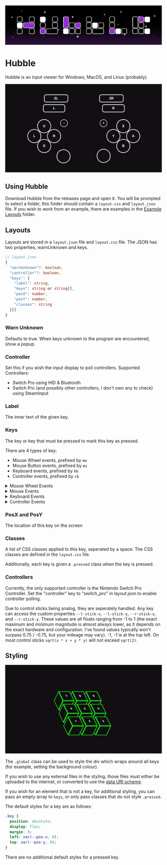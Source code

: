 ![Hubble Banner](https://raw.githubusercontent.com/surprisedpika/hubble/master/github-assets/hubble.png)

# Hubble

Hubble is an input viewer for Windows, MacOS, and Linux (probably).

![Controller Example](https://raw.githubusercontent.com/surprisedpika/hubble/master/github-assets/controller.gif)

## Using Hubble

Download Hubble from the releases page and open it. You will be prompted to select a folder, this folder should contain a `layout.css` and `layout.json` file. If you wish to work from an example, there are examples in the [Example Layouts](https://github.com/surprisedpika/hubble/tree/master/Example%20Layouts) folder.

## Layouts

Layouts are stored in a `layout.json` file and `layout.css` file. The JSON has two properties, warnUnknown and keys.

```ts
// layout.json
{
  "warnUnknown"?: boolean,
  "controller"?: boolean,
  "keys": {
    "label": string,
    "keys": string or string[],
    "posX": number,
    "posY": number,
    "classes": string
  }[]
}
```

### Warn Unknown

Defaults to true. When keys unknown to the program are encountered, show a popup.

### Controller

Set this if you wish the input display to poll controllers. Supported Controllers:

- Switch Pro using HID & Bluetooth
- Switch Pro (and possibly other controllers, I don't own any to check) using SteamInput

### Label

The inner text of the given key.

### Keys

The key or key that must be pressed to mark this key as pressed.

There are 4 types of key:

- Mouse Wheel events, prefixed by `mw`
- Mouse Button events, prefixed by `ms`
- Keyboard events, prefixed by `kb`
- Controller events, prefixed by `cb`
<details>

<summary>Mouse Wheel Events</summary>

| Key Code   | Explanation                                   |
| ---------- | --------------------------------------------- |
| mw_Up      |                                               |
| mw_Down    |                                               |
| mw_Left    | Scrolling left (only supported by some mice)  |
| mw_Right   | Scrolling right (only supported by some mice) |
| mw_Unknown | Unknown wheel event                           |

</details>
<details>
<summary>Mouse Events</summary>

| Key Code        | Explanation                       |
| --------------- | --------------------------------- |
| ms_Left         |                                   |
| ms_Middle       |                                   |
| ms_Right        |                                   |
| ms_Unknown(`x`) | Unknown click event (`x` is a u8) |

</details>
<details>
<summary>Keyboard Events</summary>

| Key Code         | Explanation                               |
| ---------------- | ----------------------------------------- |
| kb_Alt           | Alt on Linux and Windows, Option on MacOS |
| kb_AltGr         |                                           |
| kb_Backspace     |                                           |
| kb_CapsLock      |                                           |
| kb_ControlLeft   |                                           |
| kb_ControlRight  |                                           |
| kb_Delete        |                                           |
| kb_DownArrow     |                                           |
| kb_End           |                                           |
| kb_Escape        |                                           |
| kb_F1            |                                           |
| kb_F2            |                                           |
| kb_F3            |                                           |
| kb_F4            |                                           |
| kb_F5            |                                           |
| kb_F6            |                                           |
| kb_F7            |                                           |
| kb_F8            |                                           |
| kb_F9            |                                           |
| kb_F10           |                                           |
| kb_F11           |                                           |
| kb_F12           |                                           |
| kb_Home          |                                           |
| kb_LeftArrow     |                                           |
| kb_MetaLeft      | "Windows", "Super" or "Command" Left      |
| kb_MetaRight     | "Windows", "Super" or "Command" Right     |
| kb_PageDown      |                                           |
| kb_PageUp        |                                           |
| kb_Return        |                                           |
| kb_RightArrow    |                                           |
| kb_ShiftLeft     |                                           |
| kb_ShiftRight    |                                           |
| kb_Space         |                                           |
| kb_Tab           |                                           |
| kb_UpArrow       |                                           |
| kb_PrintScreen   |                                           |
| kb_ScrollLock    |                                           |
| kb_Pause         |                                           |
| kb_NumLock       |                                           |
| kb_BackQuote     |                                           |
| kb_Num1          |                                           |
| kb_Num2          |                                           |
| kb_Num3          |                                           |
| kb_Num4          |                                           |
| kb_Num5          |                                           |
| kb_Num6          |                                           |
| kb_Num7          |                                           |
| kb_Num8          |                                           |
| kb_Num9          |                                           |
| kb_Num0          |                                           |
| kb_Minus         |                                           |
| kb_Equal         |                                           |
| kb_KeyQ          |                                           |
| kb_KeyW          |                                           |
| kb_KeyE          |                                           |
| kb_KeyR          |                                           |
| kb_KeyT          |                                           |
| kb_KeyY          |                                           |
| kb_KeyU          |                                           |
| kb_KeyI          |                                           |
| kb_KeyO          |                                           |
| kb_KeyP          |                                           |
| kb_LeftBracket   |                                           |
| kb_RightBracket  |                                           |
| kb_KeyA          |                                           |
| kb_KeyS          |                                           |
| kb_KeyD          |                                           |
| kb_KeyF          |                                           |
| kb_KeyG          |                                           |
| kb_KeyH          |                                           |
| kb_KeyJ          |                                           |
| kb_KeyK          |                                           |
| kb_KeyL          |                                           |
| kb_SemiColon     |                                           |
| kb_Quote         |                                           |
| kb_BackSlash     |                                           |
| kb_IntlBackslash |                                           |
| kb_KeyZ          |                                           |
| kb_KeyX          |                                           |
| kb_KeyC          |                                           |
| kb_KeyV          |                                           |
| kb_KeyB          |                                           |
| kb_KeyN          |                                           |
| kb_KeyM          |                                           |
| kb_Comma         |                                           |
| kb_Dot           |                                           |
| kb_Slash         |                                           |
| kb_Insert        |                                           |
| kb_KpReturn      |                                           |
| kb_KpMinus       |                                           |
| kb_KpPlus        |                                           |
| kb_KpMultiply    |                                           |
| kb_KpDivide      |                                           |
| kb_Kp0           |                                           |
| kb_Kp1           |                                           |
| kb_Kp2           |                                           |
| kb_Kp3           |                                           |
| kb_Kp4           |                                           |
| kb_Kp5           |                                           |
| kb_Kp6           |                                           |
| kb_Kp7           |                                           |
| kb_Kp8           |                                           |
| kb_Kp9           |                                           |
| kb_KpDelete      |                                           |
| kb_Function      |                                           |
| kb_Unknown(`x`)  | Unknown keyboard event (`x` is a u32)     |

</details>
<details>
<summary>Controller Events</summary>

| Key Code             | Explanation                                                        |
| -------------------- | ------------------------------------------------------------------ |
| cb_north             | X on Switch, △ on Playstation, Y on Xbox                           |
| cb_south             | B on Switch, X on Playstation, A on Xbox                           |
| cb_east              | A on Switch, O on Playstation, B on Xbox                           |
| cb_west              | A on Switch, ■ on Playstation, X on Xbox                           |
| cb_r_trigger         | ZR on Switch, R2 on Playstation, RT on Xbox                        |
| cb_l_trigger         | ZL on Switch, L2 on Playstation, LT on Xbox                        |
| cb_r_bumper          | R on Switch, R1 on Playstation, RB on Xbox                         |
| cb_l_bumper          | L on Switch, L1 on Playstation, LB on Xbox                         |
| cb_l_stick_click     |                                                                    |
| cb_r_stick_click     |                                                                    |
| cb_dpad_north        |                                                                    |
| cb_dpad_south        |                                                                    |
| cb_dpad_west         |                                                                    |
| cb_dpad_east         |                                                                    |
| cb_face_top_left     | Minus on Switch, Share on Playstation, View on Xbox                |
| cb_face_bottom_left  | Screenshot on Switch, Screenshot on Playstation, Share on Xbox     |
| cb_face_top_right    | Plus on Switch, Touchpad Click on Playstation, Xbox Button on Xbox |
| cb_face_bottom_right | Home on Switch, Options on Playstation, Menu on Xbox               |
| unknown(x)           | Unknown controller event (`x` is a uint)                           |

</details>

### PosX and PosY

The location of this key on the screen

### Classes

A list of CSS classes applied to this key, seperated by a space. The CSS classes are defined in the `layout.css` file.

Additionally, each key is given a `.pressed` class when the key is pressed.

### Controllers

Currently, the only supported controller is the Nintendo Switch Pro Controller. Set the "controller" key to "switch_pro" in layout.json to enable controller polling.

Due to control sticks being analog, they are seperately handled. Any key can access the custom properties `--l-stick-x`, `--l-stick-y`, `--r-stick-x`, and `--r-stick-y`. These values are all floats ranging from -1 to 1 (the exact maximum and minimum magnitude is almost always lower, as it depends on the exact hardware and configuration. I've found values typically won't surpass 0.75 / -0.75, but your mileage may vary). -1, -1 is at the top left. On most control sticks `sqrt(x * x + y * y)` will not exceed `sqrt(2)`.

## Styling

![Advanced CSS Example](https://raw.githubusercontent.com/surprisedpika/hubble/master/github-assets/3d.gif)

The `.global` class can be used to style the div which wraps around all keys (for example, setting the background colour).

If you wish to use any external files in the styling, those files must either be uploaded to the internet, or converted to use the [data URI scheme](https://en.wikipedia.org/wiki/Data_URI_scheme).

If you wish for an element that is not a key, for additional styling, you can pass an empty array to `keys`, or only pass classes that do not style `.pressed`.

The default styles for a key are as follows:

```css
.key {
  position: absolute;
  display: flex;
  margin: 0;
  left: var(--pos-x, 0);
  top: var(--pos-y, 0);
}
```

There are no additional default styles for a pressed key.

